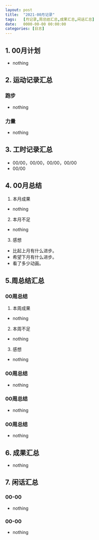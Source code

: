 ```yaml
---
layout: post
title:  "2021-00月记录"
tags:   [月记录,周总结汇总,成果汇总,闲话汇总]
date:   0000-00-00 00:00:00
categories: [日志]
---
```

## 1. 00月计划
- nothing

## 2. 运动记录汇总
### 跑步
- nothing

### 力量
- nothing

## 3. 工时记录汇总
- 00/00，00/00，00/00，00/00
- 00/00

## 4. 00月总结
1. 本月成果
- nothing

2. 本月不足
- nothing

3. 感想
- 比起上月有什么进步。
- 希望下月有什么进步。
- 看了多少动画。

## 5.周总结汇总
### 00周总结
1. 本周成果
- nothing

2. 本周不足
- nothing

3. 感想
- nothing

### 00周总结
- nothing

### 00周总结
- nothing

### 00周总结
- nothing

## 6. 成果汇总
- nothing

## 7. 闲话汇总
### 00-00
- nothing

### 00-00
- nothing
